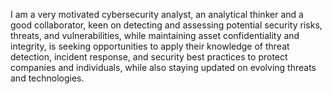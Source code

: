 I am a very motivated cybersecurity analyst, an analytical thinker and a good collaborator, keen on detecting and assessing potential security risks, threats, and vulnerabilities, while maintaining asset confidentiality and integrity, is seeking opportunities to apply their knowledge of threat detection, incident response, and security best practices to protect companies and individuals, while also staying updated on evolving threats and technologies.

